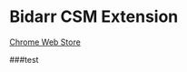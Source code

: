 Bidarr CSM Extension
==========
[Chrome Web Store](https://chrome.google.com/webstore/detail/bidarr-csm-extension/lkmojmnnledocllfjjpcjbolebpiafnc)

###test
